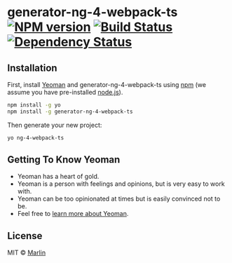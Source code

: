 # generator-ng-4-webpack-ts [![NPM version][npm-image]][npm-url] [![Build Status][travis-image]][travis-url] [![Dependency Status][daviddm-image]][daviddm-url]
> 

## Installation

First, install [Yeoman](http://yeoman.io) and generator-ng-4-webpack-ts using [npm](https://www.npmjs.com/) (we assume you have pre-installed [node.js](https://nodejs.org/)).

```bash
npm install -g yo
npm install -g generator-ng-4-webpack-ts
```

Then generate your new project:

```bash
yo ng-4-webpack-ts
```

## Getting To Know Yeoman

 * Yeoman has a heart of gold.
 * Yeoman is a person with feelings and opinions, but is very easy to work with.
 * Yeoman can be too opinionated at times but is easily convinced not to be.
 * Feel free to [learn more about Yeoman](http://yeoman.io/).

## License

MIT © [Marlin](https://www.vaivei.com)


[npm-image]: https://badge.fury.io/js/generator-ng-4-webpack-ts.svg
[npm-url]: https://npmjs.org/package/generator-ng-4-webpack-ts
[travis-image]: https://travis-ci.org/tadimy/generator-ng-4-webpack-ts.svg?branch=master
[travis-url]: https://travis-ci.org/tadimy/generator-ng-4-webpack-ts
[daviddm-image]: https://david-dm.org/tadimy/generator-ng-4-webpack-ts.svg?theme=shields.io
[daviddm-url]: https://david-dm.org/tadimy/generator-ng-4-webpack-ts
